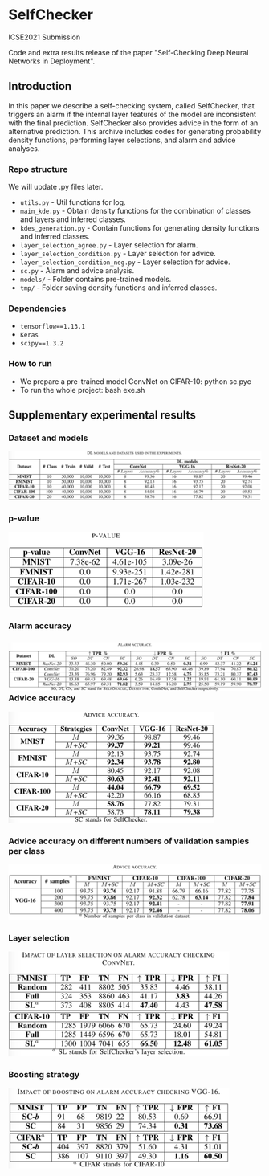 # SelfChecker
ICSE2021 Submission

Code and extra results release of the paper "Self-Checking Deep Neural Networks in Deployment".

## Introduction

In this paper we describe a self-checking system, called SelfChecker, that triggers an alarm if the internal layer features of the model are inconsistent with the final prediction. SelfChecker also provides advice in the form of an alternative prediction. This archive includes codes for generating probability density functions, performing layer selections, and alarm and advice analyses.

### Repo structure

We will update .py files later.

- `utils.py` - Util functions for log.
- `main_kde.py` - Obtain density functions for the combination of classes and layers and inferred classes.
- `kdes_generation.py` - Contain functions for generating density functions and inferred classes.
- `layer_selection_agree.py` - Layer selection for alarm.
- `layer_selection_condition.py` - Layer selection for advice.
- `layer_selection_condition_neg.py` - Layer selection for advice.
- `sc.py` - Alarm and advice analysis.
- `models/` - Folder contains pre-trained models.
- `tmp/` - Folder saving density functions and inferred classes.

### Dependencies

- `tensorflow==1.13.1`
- `Keras`
- `scipy==1.3.2`

### How to run

- We prepare a pre-trained model ConvNet on CIFAR-10: python sc.pyc
- To run the whole project: bash exe.sh

## Supplementary experimental results

### Dataset and models

![image-20200831170504843](img/image-20200831170504843.png)

### p-value

<img src="img/image-20200831174142288.png" alt="image-20200831174142288" style="zoom:40%;" />

### Alarm accuracy

### ![image-20200831174226084](img/image-20200831174226084.png)Advice accuracy

<img src="img/image-20200831174318486.png" alt="image-20200831174318486" style="zoom:40%;" />

### Advice accuracy on different numbers of validation samples per class

![image-20200831174400004](img/image-20200831174400004.png)

### Layer selection

<img src="img/image-20200831174431731.png" alt="image-20200831174431731" style="zoom:43%;" />

### Boosting strategy

<img src="img/image-20200831174514579.png" alt="image-20200831174514579" style="zoom:43%;" />





